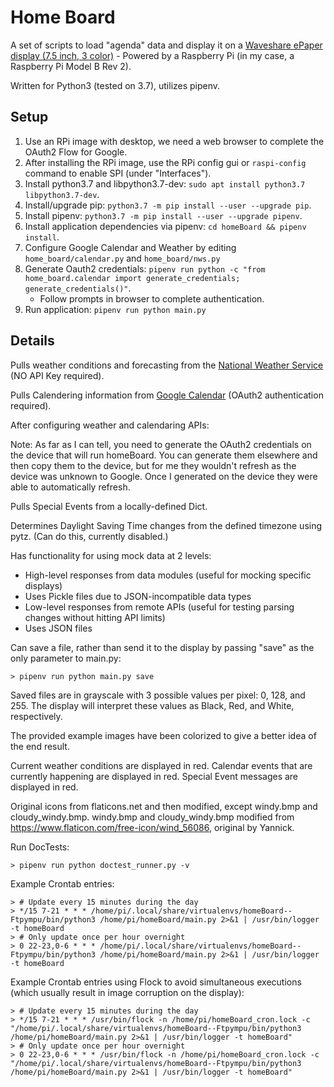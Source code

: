 # Home Board

A set of scripts to load "agenda" data and display it on a [Waveshare ePaper display (7.5 inch, 3 color)](https://www.waveshare.com/product/7.5inch-e-paper-hat-b.htm) -
Powered by a Raspberry Pi (in my case, a Raspberry Pi Model B Rev 2).

Written for Python3 (tested on 3.7), utilizes pipenv.

## Setup

1. Use an RPi image with desktop, we need a web browser to complete the OAuth2 Flow for Google.
2. After installing the RPi image, use the RPi config gui or `raspi-config` command to enable SPI (under "Interfaces").
3. Install python3.7 and libpython3.7-dev: `sudo apt install python3.7 libpython3.7-dev`.
4. Install/upgrade pip: `python3.7 -m pip install --user --upgrade pip`.
5. Install pipenv: `python3.7 -m pip install --user --upgrade pipenv`.
6. Install application dependencies via pipenv: `cd homeBoard && pipenv install`.
7. Configure Google Calendar and Weather by editing `home_board/calendar.py` and `home_board/nws.py`
8. Generate Oauth2 credentials: `pipenv run python -c "from home_board.calendar import generate_credentials; generate_credentials()"`.
    - Follow prompts in browser to complete authentication.
9. Run application: `pipenv run python main.py`

## Details

Pulls weather conditions and forecasting from the [National Weather Service](https://www.weather.gov/documentation/services-web-api) (NO API Key required).

Pulls Calendering information from [Google Calendar](https://developers.google.com/google-apps/calendar/) (OAuth2 authentication required).

After configuring weather and calendaring APIs:

Note: As far as I can tell, you need to generate the OAuth2 credentials on the device that will run homeBoard.  You can generate them elsewhere and then copy them to the device, but for me they wouldn't refresh as the device was unknown to Google.  Once I generated on the device they were able to automatically refresh.

Pulls Special Events from a locally-defined Dict.

Determines Daylight Saving Time changes from the defined timezone using pytz. (Can do this, currently disabled.)

Has functionality for using mock data at 2 levels:
 - High-level responses from data modules (useful for mocking specific displays)
  - Uses Pickle files due to JSON-incompatible data types
 - Low-level responses from remote APIs (useful for testing parsing changes without hitting API limits)
  - Uses JSON files

Can save a file, rather than send it to the display by passing "save" as the only parameter to main.py:

    > pipenv run python main.py save

Saved files are in grayscale with 3 possible values per pixel: 0, 128, and 255.  The display will interpret these values as Black, Red, and White, respectively.

The provided example images have been colorized to give a better idea of the end result.

Current weather conditions are displayed in red.
Calendar events that are currently happening are displayed in red.
Special Event messages are displayed in red.

Original icons from flaticons.net and then modified, except windy.bmp and cloudy_windy.bmp.
windy.bmp and cloudy_windy.bmp modified from https://www.flaticon.com/free-icon/wind_56086, original by Yannick.

Run DocTests:

    > pipenv run python doctest_runner.py -v

Example Crontab entries:

    > # Update every 15 minutes during the day
    > */15 7-21 * * * /home/pi/.local/share/virtualenvs/homeBoard--Ftpympu/bin/python3 /home/pi/homeBoard/main.py 2>&1 | /usr/bin/logger -t homeBoard
    > # Only update once per hour overnight
    > 0 22-23,0-6 * * * /home/pi/.local/share/virtualenvs/homeBoard--Ftpympu/bin/python3 /home/pi/homeBoard/main.py 2>&1 | /usr/bin/logger -t homeBoard

Example Crontab entries using Flock to avoid simultaneous executions (which usually result in image corruption on the display):

    > # Update every 15 minutes during the day
    > */15 7-21 * * * /usr/bin/flock -n /home/pi/homeBoard_cron.lock -c "/home/pi/.local/share/virtualenvs/homeBoard--Ftpympu/bin/python3 /home/pi/homeBoard/main.py 2>&1 | /usr/bin/logger -t homeBoard"
    > # Only update once per hour overnight
    > 0 22-23,0-6 * * * /usr/bin/flock -n /home/pi/homeBoard_cron.lock -c "/home/pi/.local/share/virtualenvs/homeBoard--Ftpympu/bin/python3 /home/pi/homeBoard/main.py 2>&1 | /usr/bin/logger -t homeBoard"
